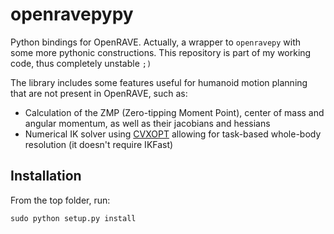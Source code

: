 # openravepypy

Python bindings for OpenRAVE. Actually, a wrapper to `openravepy` with some
more pythonic constructions. This repository is part of my working code, thus
completely unstable `;)`

The library includes some features useful for humanoid motion planning that are
not present in OpenRAVE, such as:

- Calculation of the ZMP (Zero-tipping Moment Point), center of mass and
  angular momentum, as well as their jacobians and hessians
- Numerical IK solver using [CVXOPT](http://cvxopt.org/index.html)
  allowing for task-based whole-body resolution (it doesn't require IKFast)

## Installation

From the top folder, run:

```
sudo python setup.py install
```
